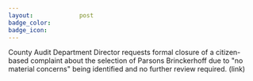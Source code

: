 ```yaml
---
layout:				post
badge_color:		
badge_icon:			
---
```


County Audit Department Director requests formal closure of a citizen-based complaint about the selection of Parsons Brinckerhoff due to "no material concerns" being identified and no further review required. (link)